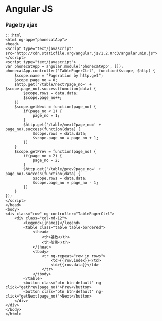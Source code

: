# Angular JS

### Page by ajax

    :::html
    <html ng-app="phonecatApp">
    <head>
    <script type="text/javascript" src="http://cdn.staticfile.org/angular.js/1.2.0rc3/angular.min.js"></script>
    <script type="text/javascript">
    var phonecatApp = angular.module('phonecatApp', []);
    phonecatApp.controller('TablePagerCtrl', function($scope, $http) {
        $scope.name = "Pageration by http.get";
        $scope.page_no = 0;
        $http.get('/table/next?page_no=' + $scope.page_no).success(function(data) {
            $scope.rows = data.data;
            $scope.page_no++;
        })
        $scope.getNext = function(page_no) {
            if(page_no < 1) {
                page_no = 1;
            }
            $http.get('/table/next?page_no=' + page_no).success(function(data) {
                $scope.rows = data.data;
                $scope.page_no = page_no + 1;
            })
        }
        $scope.getPrev = function(page_no) {
            if(page_no < 2) {
                page_no = 2;
            }
            $http.get('/table/prev?page_no=' + page_no).success(function(data) {
                $scope.rows = data.data;
                $scope.page_no = page_no - 1;
            })
        }
    });
    </script>
    </head>
    <body>
    <div class="row" ng-controller="TablePagerCtrl">
        <div class="col-md-12">
            <legend>{{name}}</legend>
            <table class="table table-bordered">
                <thead>
                    <th>基数</th>
                    <th>阶乘</th>
                </thead>
                <tbody>
                    <tr ng-repeat="row in rows">
                        <td>{{row.index}}</td>
                        <td>{{row.data}}</td>
                    </tr>
                </tbody>
            </table>
            <button class="btn btn-default" ng-click="getPrev(page_no)">Prev</button>
            <button class="btn btn-default" ng-click="getNext(page_no)">Next</button>
        </div>
    </div>
    </body>
    </html>
